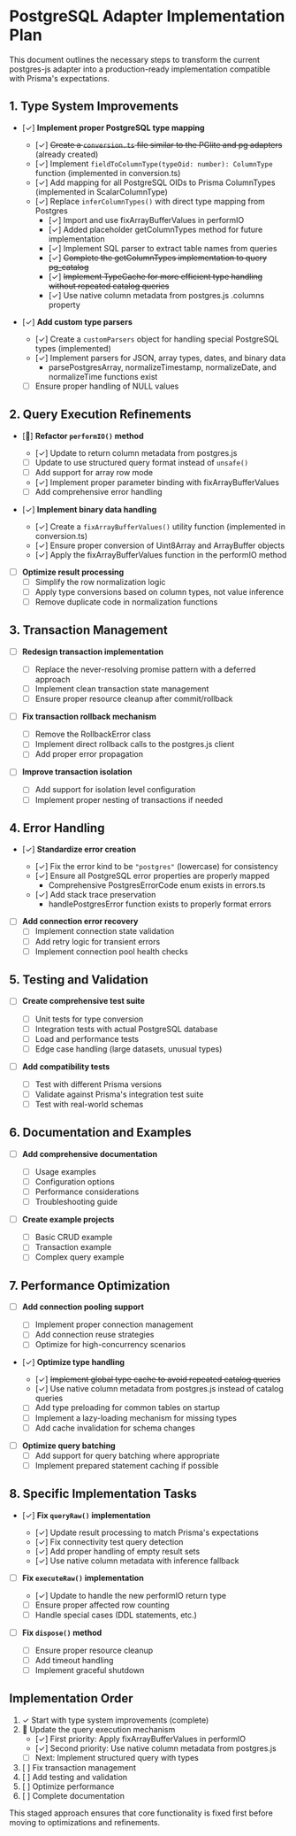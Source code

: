 # PostgreSQL Adapter Implementation Plan

This document outlines the necessary steps to transform the current postgres-js adapter into a production-ready implementation compatible with Prisma's expectations.

## 1. Type System Improvements

- [✓] **Implement proper PostgreSQL type mapping**

  - [✓] ~~Create a `conversion.ts` file similar to the PGlite and pg adapters~~ (already created)
  - [✓] Implement `fieldToColumnType(typeOid: number): ColumnType` function (implemented in conversion.ts)
  - [✓] Add mapping for all PostgreSQL OIDs to Prisma ColumnTypes (implemented in ScalarColumnType)
  - [✓] Replace `inferColumnTypes()` with direct type mapping from Postgres
    - [✓] Import and use fixArrayBufferValues in performIO
    - [✓] Added placeholder getColumnTypes method for future implementation
    - [✓] Implement SQL parser to extract table names from queries
    - [✓] ~~Complete the getColumnTypes implementation to query pg_catalog~~
    - [✓] ~~Implement TypeCache for more efficient type handling without repeated catalog queries~~
    - [✓] Use native column metadata from postgres.js .columns property

- [✓] **Add custom type parsers**
  - [✓] Create a `customParsers` object for handling special PostgreSQL types (implemented)
  - [✓] Implement parsers for JSON, array types, dates, and binary data
    - parsePostgresArray, normalizeTimestamp, normalizeDate, and normalizeTime functions exist
  - [ ] Ensure proper handling of NULL values

## 2. Query Execution Refinements

- [🔄] **Refactor `performIO()` method**

  - [✓] Update to return column metadata from postgres.js
  - [ ] Update to use structured query format instead of `unsafe()`
  - [ ] Add support for array row mode
  - [✓] Implement proper parameter binding with fixArrayBufferValues
  - [ ] Add comprehensive error handling

- [✓] **Implement binary data handling**

  - [✓] Create a `fixArrayBufferValues()` utility function (implemented in conversion.ts)
  - [✓] Ensure proper conversion of Uint8Array and ArrayBuffer objects
  - [✓] Apply the fixArrayBufferValues function in the performIO method

- [ ] **Optimize result processing**
  - [ ] Simplify the row normalization logic
  - [ ] Apply type conversions based on column types, not value inference
  - [ ] Remove duplicate code in normalization functions

## 3. Transaction Management

- [ ] **Redesign transaction implementation**

  - [ ] Replace the never-resolving promise pattern with a deferred approach
  - [ ] Implement clean transaction state management
  - [ ] Ensure proper resource cleanup after commit/rollback

- [ ] **Fix transaction rollback mechanism**

  - [ ] Remove the RollbackError class
  - [ ] Implement direct rollback calls to the postgres.js client
  - [ ] Add proper error propagation

- [ ] **Improve transaction isolation**
  - [ ] Add support for isolation level configuration
  - [ ] Implement proper nesting of transactions if needed

## 4. Error Handling

- [✓] **Standardize error creation**

  - [✓] Fix the error kind to be `"postgres"` (lowercase) for consistency
  - [✓] Ensure all PostgreSQL error properties are properly mapped
    - Comprehensive PostgresErrorCode enum exists in errors.ts
  - [✓] Add stack trace preservation
    - handlePostgresError function exists to properly format errors

- [ ] **Add connection error recovery**
  - [ ] Implement connection state validation
  - [ ] Add retry logic for transient errors
  - [ ] Implement connection pool health checks

## 5. Testing and Validation

- [ ] **Create comprehensive test suite**

  - [ ] Unit tests for type conversion
  - [ ] Integration tests with actual PostgreSQL database
  - [ ] Load and performance tests
  - [ ] Edge case handling (large datasets, unusual types)

- [ ] **Add compatibility tests**
  - [ ] Test with different Prisma versions
  - [ ] Validate against Prisma's integration test suite
  - [ ] Test with real-world schemas

## 6. Documentation and Examples

- [ ] **Add comprehensive documentation**

  - [ ] Usage examples
  - [ ] Configuration options
  - [ ] Performance considerations
  - [ ] Troubleshooting guide

- [ ] **Create example projects**
  - [ ] Basic CRUD example
  - [ ] Transaction example
  - [ ] Complex query example

## 7. Performance Optimization

- [ ] **Add connection pooling support**

  - [ ] Implement proper connection management
  - [ ] Add connection reuse strategies
  - [ ] Optimize for high-concurrency scenarios

- [✓] **Optimize type handling**

  - [✓] ~~Implement global type cache to avoid repeated catalog queries~~
  - [✓] Use native column metadata from postgres.js instead of catalog queries
  - [ ] Add type preloading for common tables on startup
  - [ ] Implement a lazy-loading mechanism for missing types
  - [ ] Add cache invalidation for schema changes

- [ ] **Optimize query batching**
  - [ ] Add support for query batching where appropriate
  - [ ] Implement prepared statement caching if possible

## 8. Specific Implementation Tasks

- [✓] **Fix `queryRaw()` implementation**

  - [✓] Update result processing to match Prisma's expectations
  - [✓] Fix connectivity test query detection
  - [✓] Add proper handling of empty result sets
  - [✓] Use native column metadata with inference fallback

- [ ] **Fix `executeRaw()` implementation**

  - [✓] Update to handle the new performIO return type
  - [ ] Ensure proper affected row counting
  - [ ] Handle special cases (DDL statements, etc.)

- [ ] **Fix `dispose()` method**
  - [ ] Ensure proper resource cleanup
  - [ ] Add timeout handling
  - [ ] Implement graceful shutdown

## Implementation Order

1. ✓ Start with type system improvements (complete)
2. 🔄 Update the query execution mechanism
   - [✓] First priority: Apply fixArrayBufferValues in performIO
   - [✓] Second priority: Use native column metadata from postgres.js
   - [ ] Next: Implement structured query with types
3. [ ] Fix transaction management
4. [ ] Add testing and validation
5. [ ] Optimize performance
6. [ ] Complete documentation

This staged approach ensures that core functionality is fixed first before moving to optimizations and refinements.
